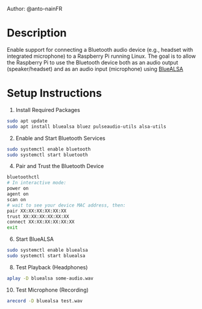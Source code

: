 Author: @anto-nainFR

# Description
Enable support for connecting a Bluetooth audio device (e.g., headset with integrated microphone) to a Raspberry Pi running Linux. The goal is to allow the Raspberry Pi to use the Bluetooth device both as an audio output (speaker/headset) and as an audio input (microphone) using [BlueALSA](https://github.com/Arkq/bluez-alsa)

# Setup Instructions
1. Install Required Packages
```bash
sudo apt update
sudo apt install bluealsa bluez pulseaudio-utils alsa-utils
```

2. Enable and Start Bluetooth Services
```bash
sudo systemctl enable bluetooth
sudo systemctl start bluetooth
```

4. Pair and Trust the Bluetooth Device

```bash
bluetoothctl
# In interactive mode:
power on
agent on
scan on
# wait to see your device MAC address, then:
pair XX:XX:XX:XX:XX:XX
trust XX:XX:XX:XX:XX:XX
connect XX:XX:XX:XX:XX:XX
exit
```
6. Start BlueALSA
```bash
sudo systemctl enable bluealsa
sudo systemctl start bluealsa
```
8. Test Playback (Headphones)
```bash
aplay -D bluealsa some-audio.wav
```
10. Test Microphone (Recording)
```bash
arecord -D bluealsa test.wav
```